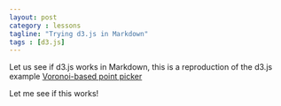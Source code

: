 ```yaml
---
layout: post
category : lessons
tagline: "Trying d3.js in Markdown"
tags : [d3.js]
---
```

Let us see if d3.js works in Markdown, this is a reproduction of the d3.js example 
[Voronoi-based point picker](http://bl.ocks.org/njvack/1405439)


<script type="text/javascript" src="http://mbostock.github.com/d3/d3.js">
</script>
<script type="text/javascript" src="http://mbostock.github.com/d3/d3.geom.js">
</script>

<div id="chart">
</div>
<script type="text/javascript">

var w = 600,
    h = 400;

var vertices = d3.range(100).map(function(d) {
  return [Math.random() * w, Math.random() * h];
});

var svg = d3.select("#chart")
  .append("svg:svg")
    .attr("width", w)
    .attr("height", h);
var paths, points, clips;
clips = svg.append("svg:g").attr("id", "point-clips");
points = svg.append("svg:g").attr("id", "points");
paths = svg.append("svg:g").attr("id", "point-paths");

clips.selectAll("clipPath")
    .data(vertices)
  .enter().append("svg:clipPath")
    .attr("id", function(d, i) { return "clip-"+i;})
  .append("svg:circle")
    .attr('cx', function(d) { return d[0]; })
    .attr('cy', function(d) { return d[1]; })
    .attr('r', 20);

paths.selectAll("path")
    .data(d3.geom.voronoi(vertices))
  .enter().append("svg:path")
    .attr("d", function(d) { return "M" + d.join(",") + "Z"; })
    .attr("id", function(d,i) { 
      return "path-"+i; })
    .attr("clip-path", function(d,i) { return "url(#clip-"+i+")"; })
    .style("fill", d3.rgb(230, 230, 230))
    .style('fill-opacity', 0.4)
    .style("stroke", d3.rgb(200,200,200));
  
paths.selectAll("path")
  .on("mouseover", function(d, i) {
    d3.select(this)
      .style('fill', d3.rgb(31, 120, 180));
    svg.select('circle#point-'+i)
      .style('fill', d3.rgb(31, 120, 180))
  })
  .on("mouseout", function(d, i) {
    d3.select(this)
      .style("fill", d3.rgb(230, 230, 230));
    svg.select('circle#point-'+i)
      .style('fill', 'black')
  });

points.selectAll("circle")
    .data(vertices)
  .enter().append("svg:circle")
    .attr("id", function(d, i) { 
      return "point-"+i; })
    .attr("transform", function(d) { return "translate(" + d + ")"; })
    .attr("r", 2)
    .attr('stroke', 'none');

</script>



Let me see if this works!
